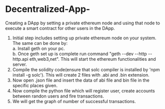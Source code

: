 # Decentralized-App-
Creating a DApp by setting a private ethereum node and using that node to execute a smart contract for other users in the DApp.
1. Initial step includes setting up private ethereum node on your system. The same can be done by:<br/>
   a. Install geth on your pc.<br/>
   b. Once geth set up is complete run command "geth --dev --http --http.api eth,web3,net". This will start the ethereum functionalities and server.<br/>
2. Compile the solidity code(ensure that solc compiler is installed by 'npm install -g solc'). This will create 2 files with .abi and .bin extension.
3. Now open .json file and insert the data of abi file and bin file in the specific places given.
4. Now compile the python file which will register user, create accounts between randon users and fire transactions.
5. We will get the graph of number of successful transactions.

